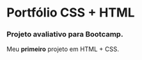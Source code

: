 # Portfólio CSS + HTML
### Projeto avaliativo para Bootcamp.

Meu **primeiro** projeto em HTML + CSS.

